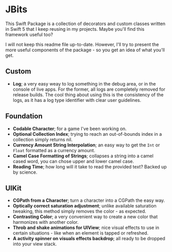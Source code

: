 # JBits

This Swift Package is a collection of decorators and custom classes written in Swift 5 that I keep reusing in my projects. Maybe you'll find this framework useful too?

I will not keep this readme file up-to-date. However, I'll try to present the more useful components of the package - so you get an idea of what you'll get.

## Custom

- **Log**; a very easy weay to log something in the debug area, or in the console of live apps. For the former, all logs are completely removed for release builds. The cool thing about using this is the consistency of the logs, as it has a log type identifier with clear user guidelines.

## Foundation

- **Codable Character**; for a game I've been working on.
- **Optional Collection Index**; trying to reach an out-of-bounds index in a collection simply returns nil.
- **Currency Amount String Interpolation**; an easy way to get the `Int` or `Float` formatted as a currency amount.
- **Camel Case Formatting of Strings**; collapses a string into a camel cased word, you can chose upper and lower camel case.
- **Reading Time**; how long will it take to read the provided text? Backed up by science.

## UIKit

- **CGPath from a Character**; turn a character into a CGPath the easy way.
- **Optically correct saturation adjustment**; unlike available saturation tweaking, this method simply removes the color - as expected.
- **Contrasting Color**; a very convenient way to create a new color that harmonizes with another color.
- **Throb and shake animations for UIView**; nice visual effects to use in certain situations - like when an element is tapped or refreshed.
- **A activity spinner on visuals effects backdrop**; all ready to be dropped into your view stack.
